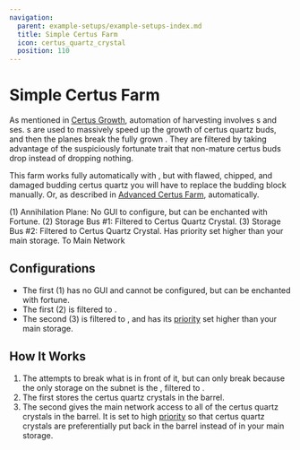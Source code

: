 ```yaml
---
navigation:
  parent: example-setups/example-setups-index.md
  title: Simple Certus Farm
  icon: certus_quartz_crystal
  position: 110
---
```


# Simple Certus Farm

As mentioned in [Certus Growth](../ae2-mechanics/certus-growth.md), automation of <ItemLink id="certus_quartz_crystal" />
harvesting involves <ItemLink id="annihilation_plane" />s and <ItemLink id="storage_bus" />ses. 
<ItemLink id="growth_accelerator" />s are used to massively speed up the growth of certus quartz buds, and then the planes
break the fully grown <ItemLink id="quartz_cluster" />. They are filtered by taking advantage of the suspiciously fortunate trait that non-mature
certus buds drop <ItemLink id="certus_quartz_dust" /> instead of dropping nothing.

This farm works fully automatically with <ItemLink id="flawless_budding_quartz" />, but with flawed, chipped, and damaged
budding certus quartz you will have to replace the budding block manually. Or, as described in [Advanced Certus Farm](advanced-certus-farm.md),
automatically.

<GameScene zoom="6" interactive={true}>
  <ImportStructure src="../assets/assemblies/simple_certus_farm.snbt" />

  <BoxAnnotation color="#dddddd" min="3.7 1 1" max="4 2 2">
        (1) Annihilation Plane: No GUI to configure, but can be enchanted with Fortune.
  </BoxAnnotation>

  <BoxAnnotation color="#dddddd" min="3 1 1" max="3.3 2 2">
        (2) Storage Bus #1: Filtered to Certus Quartz Crystal.
        <ItemImage id="certus_quartz_crystal" scale="2" />
  </BoxAnnotation>

  <BoxAnnotation color="#dddddd" min="3 1 .7" max="2 2 1">
        (3) Storage Bus #2: Filtered to Certus Quartz Crystal. Has priority set higher than your main storage.
        <ItemImage id="certus_quartz_crystal" scale="2" />
  </BoxAnnotation>

<DiamondAnnotation pos="1 0.5 0.5" color="#00ff00">
        To Main Network
    </DiamondAnnotation>

  <IsometricCamera yaw="195" pitch="30" />
</GameScene>

## Configurations

* The first <ItemLink id="annihilation_plane" /> (1) has no GUI and cannot be configured, but can be enchanted with fortune.
* The first <ItemLink id="storage_bus" /> (2) is filtered to <ItemLink id="certus_quartz_crystal" />.
* The second <ItemLink id="storage_bus" /> (3) is filtered to <ItemLink id="certus_quartz_crystal" />, and has its
  [priority](../ae2-mechanics/import-export-storage.md#storage-priority) set higher than your main storage.

## How It Works

1. The <ItemLink id="annihilation_plane" /> attempts to break what is in front of it, but can only break <ItemLink id="quartz_cluster" />
   because the only storage on the subnet is the <ItemLink id="formation_plane" />, filtered to <ItemLink id="certus_quartz_crystal" />.
4. The first <ItemLink id="storage_bus" /> stores the certus quartz crystals in the barrel.
5. The second <ItemLink id="storage_bus" /> gives the main network access to all of the certus quartz crystals in the barrel. It is set to
   high [priority](../ae2-mechanics/import-export-storage.md#storage-priority) so that certus quartz crystals are preferentially
   put back in the barrel instead of in your main storage.
